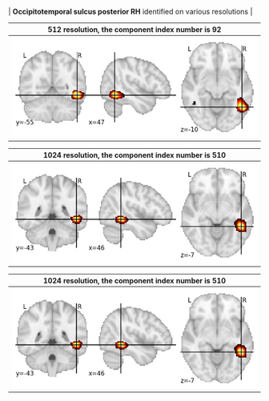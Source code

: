 


| **Occipitotemporal sulcus posterior RH** identified on various resolutions |

| 512 resolution, the component index number is 92|  
|:---:|  
| ![Component 512](../512/final/92.jpg "From component 512: Occipitotemporal sulcus posterior RH") |

| 1024 resolution, the component index number is 510|  
|:---:|  
| ![Component 1024](../1024/final/510.jpg "From component 1024: Occipitotemporal sulcus posterior RH") |

| 1024 resolution, the component index number is 510|  
|:---:|  
| ![Component 1024](../1024/final/510.jpg "From component 1024: Occipitotemporal sulcus posterior RH") |